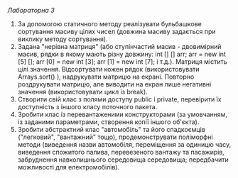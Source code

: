 _Лабораторна 3_
1. За допомогою статичного методу реалізувати бульбашкове сортування масиву
цілих чисел (довжина масиву задається при виклику методу сортування).
2. Задана &quot;нерівна матриця&quot; (або ступінчастий масив - двовимірний масив, рядки в
якому мають різну довжину: int [] [] arr; arr = new int [5] []; arr [0] = new int [3]; arr
[1] = new int [7]; і т.д.). Матриця містить цілі значення. Відсортувати кожен рядок
(використовувати Arrays.sort() ), надрукувати матрицю на екрані. Повторно
роздрукувати матрицю, але виводити на екран лише негативні значення
(використовувати цикл із break).
3. Створити свій клас з полями доступу public і private, перевірити їх доступність з
іншого класу поточного пакета.
4. Зробити клас із перевантаженими конструкторами (за умовчанням, із заданими
параметрами, створення копії іншого об&#39;єкта).
5. Зробити абстрактний клас &quot;автомобіль&quot; та його спадкоємців (&quot;легковий&quot;,
&quot;вантажний&quot; тощо), продемонструвати поліморфні методи (виведення назви
автомобіля, переміщення за одиницю часу, виведення спожитого палива,
перевезеного вантажу та пасажирів, забруднення навколишнього середовища
середовища; передбачити можливості для електромобілів).
